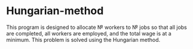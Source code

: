 # Hungarian-method
This program is designed to allocate № workers to № jobs so that all jobs are completed, all workers are employed, and the total wage is at a minimum. 
This problem is solved using the Hungarian method.
